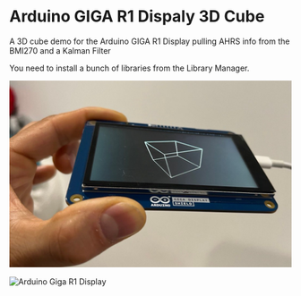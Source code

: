 # Arduino GIGA R1 Dispaly 3D Cube
A 3D cube demo for the Arduino GIGA R1 Display pulling AHRS info from the BMI270 and a Kalman Filter

You need to install a bunch of libraries from the Library Manager. 

![Arduino Giga R1 Display](https://github.com/ahmadexp/ArduinoGigaR1Dispaly3DCube/blob/main/picture.jpg)

![Arduino Giga R1 Display](https://github.com/ahmadexp/ArduinoGigaR1Dispaly3DCube/blob/main/videogif.gif)
